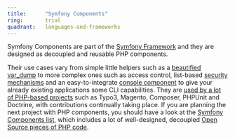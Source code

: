 ```yaml
---
title:      "Symfony Components"
ring:       trial
quadrant:   languages-and-frameworks
---
```


Symfony Components are part of the [Symfony Framework](https://symfony.com/) and they are designed as decoupled and reusable PHP components.

Their use cases vary from simple little helpers such as a [beautified var_dump](http://symfony.com/doc/current/components/var_dumper.html) to more complex ones such as access control, list-based [security mechanisms](http://symfony.com/doc/current/components/security.html) and an easy-to-integrate [console component](http://symfony.com/doc/current/components/console.html) to give your already existing applications some CLI capabilities. They are [used by a lot of PHP-based projects](http://symfony.com/projects) such as Typo3, Magento, Composer, PHPUnit and Doctrine, with contributions continually taking place. If you are planning the next project with PHP components, you should have a look at the [Symfony Components list](http://symfony.com/components), which includes a lot of well-designed, decoupled [Open Source pieces of PHP code](https://github.com/symfony).
